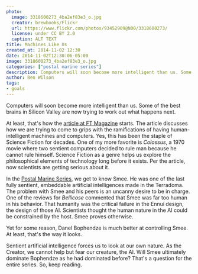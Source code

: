 ```yaml
---
photo:
  image: 3318600273_4ba2ef83e3_o.jpg
  creator: brewbooks/Flickr
  url: https://www.flickr.com/photos/93452909@N00/3318600273/
  license: under CC BY 2.0
  caption: ALT TEXT
title: Machines Like Us
created_at: 2014-11-02 12:30
date: 2014-11-02T12:30:06-05:00
image: 3318600273_4ba2ef83e3_o.jpg
categories: ["postal marine series"]
description: Computers will soon become more intelligent than us. Some of the best brains in Silicon Valley are now trying to work out what happens next.
author: Ben Wilson
tags:
- goals
---
```

Computers will soon become more intelligent than us. Some of the best brains in Silicon Valley are now trying to work out what happens next.

<!--more-->

At least, that's how the [article at FT Magazine](http://www.ft.com/cms/s/2/abc942cc-5fb3-11e4-8c27-00144feabdc0.html) starts. The article discusses how we are trying to come to grips with the ramifications of having human-intelligent machines and computers. Yes, this has been the staple of Science Fiction for decades. One of my more favorite is *Colossus*, a 1970 movie where two sentient computers decided to rule man because he cannot rule himself. Science Fiction as a genre helps us explore the philosophical elements of technology long before it exists. Per the article, now scientists are getting serious about it.

In the [Postal Marine Series](/books), we get to know Smee. He was one of the last fully sentient, embeddable artificial intelligences made in the Terradoma. The problem with Smee and his peers is an uncanny desire to be in charge. One of the reviews for *Bellicose* commented that Smee was far too human in his behavior. That humanity was the critical failure in the Ennui design, the design of those AI. Scientists thought the human nature in the AI could be constrained by the host. Smee proves otherwise.

Yet for some reason, Danel Bophendze is much better at controlling Smee. At least, that's the way it looks.

Sentient artificial intelligence forces us to look at our own nature. As the Creator, we cannot help but fear our creature, the AI. Will Smee ultimately dominate Bophendze as he had dominated before? That's a question for the entire series. So, keep reading.

